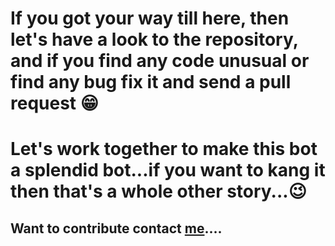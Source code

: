 # If you got your way till here, then let's have a look to the repository, and if you find any code unusual or find any bug fix it and send a pull request 😁

# Let's work together to make this bot a splendid bot...if you want to kang it then that's a whole other story...😉
## Want to contribute contact [me](https://t.me/iamgojoof6eyes)....



